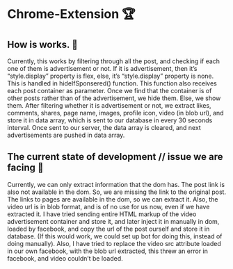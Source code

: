 # Chrome-Extension 🏆

## How is works. 🔧
Currently, this works by filtering through all the post, and
checking if each one of them is advertisement or not. If
it is advertisement, then it’s “style.display” property is
flex, else, it’s “style.display” property is none. This is
handled in hideIfSponsered() function. This function also
receives each post container as parameter. Once we find
that the container is of other posts rather than of the
advertisement, we hide them. Else, we show them.
After filtering whether it is advertisement or not, we
extract likes, comments, shares, page name, images,
profile icon, video (in blob url), and store it in data array,
which is sent to our database in every 30 seconds
interval. Once sent to our server, the data array is
cleared, and next advertisements are pushed in data
array.

## The current state of development // issue we are facing 🔨
Currently, we can only extract information that the dom
has. The post link is also not available in the dom. So, we
are missing the link to the original post. The links to
pages are available in the dom, so we can extract it. Also, 
the video url is in blob format, and is of no use for us
now, even if we have extracted it.
I have tried sending entire HTML markup of the video
advertisement container and store it, and later inject it in
manually in dom, loaded by facebook, and copy the url of
the post ourself and store it in database. (If this would
work, we could set up bot for doing this, instead of doing
manually).
Also, I have tried to replace the video src attribute loaded
in our own facebook, with the blob url extracted, this
threw an error in facebook, and video couldn’t be
loaded.
